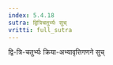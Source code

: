 ```yaml
---
index: 5.4.18
sutra: द्वित्रिचतुर्भ्यः सुच्
vritti: full_sutra
---
```


द्वि-त्रि-चतुर्भ्यः क्रिया-अभ्यावृत्तिगणने सुच्